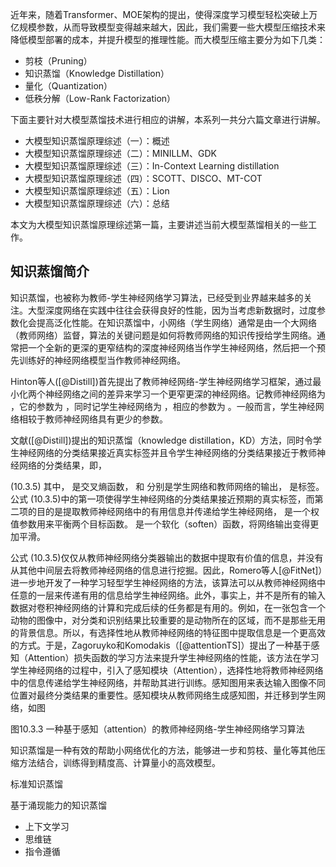 
近年来，随着Transformer、MOE架构的提出，使得深度学习模型轻松突破上万亿规模参数，从而导致模型变得越来越大，因此，我们需要一些大模型压缩技术来降低模型部署的成本，并提升模型的推理性能。而大模型压缩主要分为如下几类：

-   剪枝（Pruning）
-   知识蒸馏（Knowledge Distillation）
-   量化（Quantization）
-   低秩分解（Low-Rank Factorization）

下面主要针对大模型蒸馏技术进行相应的讲解，本系列一共分六篇文章进行讲解。

- 大模型知识蒸馏原理综述（一）：概述
- 大模型知识蒸馏原理综述（二）：MINILLM、GDK
- 大模型知识蒸馏原理综述（三）：In-Context Learning distillation 
- 大模型知识蒸馏原理综述（四）：SCOTT、DISCO、MT-COT
- 大模型知识蒸馏原理综述（五）：Lion
- 大模型知识蒸馏原理综述（六）：总结

本文为大模型知识蒸馏原理综述第一篇，主要讲述当前大模型蒸馏相关的一些工作。






## 知识蒸馏简介


知识蒸馏，也被称为教师-学生神经网络学习算法，已经受到业界越来越多的关注。大型深度网络在实践中往往会获得良好的性能，因为当考虑新数据时，过度参数化会提高泛化性能。在知识蒸馏中，小网络（学生网络）通常是由一个大网络（教师网络）监督，算法的关键问题是如何将教师网络的知识传授给学生网络。通常把一个全新的更深的更窄结构的深度神经网络当作学生神经网络，然后把一个预先训练好的神经网络模型当作教师神经网络。

Hinton等人([@Distill])首先提出了教师神经网络-学生神经网络学习框架，通过最小化两个神经网络之间的差异来学习一个更窄更深的神经网络。记教师神经网络为
，它的参数为
，同时记学生神经网络为
，相应的参数为
。一般而言，学生神经网络相较于教师神经网络具有更少的参数。

文献([@Distill])提出的知识蒸馏（knowledge distillation，KD）方法，同时令学生神经网络的分类结果接近真实标签并且令学生神经网络的分类结果接近于教师神经网络的分类结果，即，

(10.3.5)
其中，
是交叉熵函数，
和
分别是学生网络和教师网络的输出，
是标签。公式 (10.3.5)中的第一项使得学生神经网络的分类结果接近预期的真实标签，而第二项的目的是提取教师神经网络中的有用信息并传递给学生神经网络，
是一个权值参数用来平衡两个目标函数。
是一个软化（soften）函数，将网络输出变得更加平滑。

公式 (10.3.5)仅仅从教师神经网络分类器输出的数据中提取有价值的信息，并没有从其他中间层去将教师神经网络的信息进行挖掘。因此，Romero等人[@FitNet]）进一步地开发了一种学习轻型学生神经网络的方法，该算法可以从教师神经网络中任意的一层来传递有用的信息给学生神经网络。此外，事实上，并不是所有的输入数据对卷积神经网络的计算和完成后续的任务都是有用的。例如，在一张包含一个动物的图像中，对分类和识别结果比较重要的是动物所在的区域，而不是那些无用的背景信息。所以，有选择性地从教师神经网络的特征图中提取信息是一个更高效的方式。于是，Zagoruyko和Komodakis（[@attentionTS]）提出了一种基于感知（Attention）损失函数的学习方法来提升学生神经网络的性能，该方法在学习学生神经网络的过程中，引入了感知模块（Attention），选择性地将教师神经网络中的信息传递给学生神经网络，并帮助其进行训练。感知图用来表达输入图像不同位置对最终分类结果的重要性。感知模块从教师网络生成感知图，并迁移到学生网络，如图


图10.3.3 一种基于感知（attention）的教师神经网络-学生神经网络学习算法

知识蒸馏是一种有效的帮助小网络优化的方法，能够进一步和剪枝、量化等其他压缩方法结合，训练得到精度高、计算量小的高效模型。



标准知识蒸馏

基于涌现能力的知识蒸馏
- 上下文学习
- 思维链
- 指令遵循



